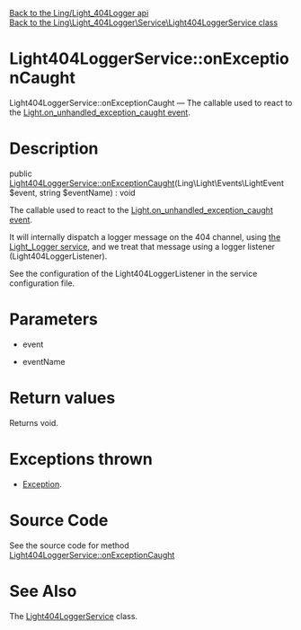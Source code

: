 [Back to the Ling/Light_404Logger api](https://github.com/lingtalfi/Light_404Logger/blob/master/doc/api/Ling/Light_404Logger.md)<br>
[Back to the Ling\Light_404Logger\Service\Light404LoggerService class](https://github.com/lingtalfi/Light_404Logger/blob/master/doc/api/Ling/Light_404Logger/Service/Light404LoggerService.md)


Light404LoggerService::onExceptionCaught
================



Light404LoggerService::onExceptionCaught — The callable used to react to the [Light.on_unhandled_exception_caught event](https://github.com/lingtalfi/Light/blob/master/personal/mydoc/pages/events.md).




Description
================


public [Light404LoggerService::onExceptionCaught](https://github.com/lingtalfi/Light_404Logger/blob/master/doc/api/Ling/Light_404Logger/Service/Light404LoggerService/onExceptionCaught.md)(Ling\Light\Events\LightEvent $event, string $eventName) : void




The callable used to react to the [Light.on_unhandled_exception_caught event](https://github.com/lingtalfi/Light/blob/master/personal/mydoc/pages/events.md).

It will internally dispatch a logger message on the 404 channel,
using [the Light_Logger service](https://github.com/lingtalfi/Light_Logger), and we treat that message using a logger listener (Light404LoggerListener).

See the configuration of the Light404LoggerListener in the service configuration file.




Parameters
================


- event

    

- eventName

    


Return values
================

Returns void.


Exceptions thrown
================

- [Exception](http://php.net/manual/en/class.exception.php).&nbsp;







Source Code
===========
See the source code for method [Light404LoggerService::onExceptionCaught](https://github.com/lingtalfi/Light_404Logger/blob/master/Service/Light404LoggerService.php#L29-L43)


See Also
================

The [Light404LoggerService](https://github.com/lingtalfi/Light_404Logger/blob/master/doc/api/Ling/Light_404Logger/Service/Light404LoggerService.md) class.



